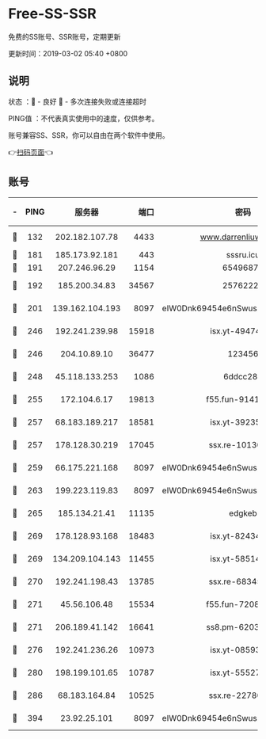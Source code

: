 # Free-SS-SSR

免费的SS账号、SSR账号，定期更新

更新时间：2019-03-02 05:40 +0800

## 说明

状态     ：🙂 - 良好 🙁 - 多次连接失败或连接超时

PING值   ：不代表真实使用中的速度，仅供参考。

账号兼容SS、SSR，你可以自由在两个软件中使用。

👉[扫码页面](https://liesauer.github.io/free-ss-ssr.github.io/)👈

## 账号

|-|PING|服务器|端口|密码|加密方式|区域|
|:----:|:----:|:-----:|-----:|:----:|:----:|:----:|
|🙂|132|202.182.107.78|4433|www.darrenliuwei.com|aes-256-cfb|JP|
|🙂|181|185.173.92.181|443|sssru.icu|rc4-md5|RU|
|🙂|191|207.246.96.29|1154|65496879|chacha20|US|
|🙂|192|185.200.34.83|34567|25762225|aes-256-cfb|US|
|🙂|201|139.162.104.193|8097|eIW0Dnk69454e6nSwuspv9DmS201tQ0D|aes-256-cfb|JP|
|🙂|246|192.241.239.98|15918|isx.yt-49474525|aes-256-cfb|US|
|🙂|246|204.10.89.10|36477|123456|aes-256-cfb|US|
|🙂|248|45.118.133.253|1086|6ddcc286|aes-256-cfb|SG|
|🙂|255|172.104.6.17|19813|f55.fun-91414761|aes-256-cfb|US|
|🙂|257|68.183.189.217|18581|isx.yt-39235450|aes-256-cfb|SG|
|🙂|257|178.128.30.219|17045|ssx.re-10130614|aes-256-cfb|SG|
|🙂|259|66.175.221.168|8097|eIW0Dnk69454e6nSwuspv9DmS201tQ0D|aes-256-cfb|US|
|🙂|263|199.223.119.83|8097|eIW0Dnk69454e6nSwuspv9DmS201tQ0D|aes-256-cfb|US|
|🙂|265|185.134.21.41|11135|edgkeb|aes-256-cfb|GB|
|🙂|269|178.128.93.168|18483|isx.yt-82434305|aes-256-cfb|SG|
|🙂|269|134.209.104.143|11455|isx.yt-58514874|aes-256-cfb|SG|
|🙂|270|192.241.198.43|13785|ssx.re-68345510|aes-256-cfb|US|
|🙂|271|45.56.106.48|15534|f55.fun-72089775|aes-256-cfb|US|
|🙂|271|206.189.41.142|16641|ss8.pm-62032966|aes-256-cfb|SG|
|🙂|276|192.241.236.26|10973|isx.yt-08593579|aes-256-cfb|US|
|🙂|280|198.199.101.65|10787|isx.yt-55527234|aes-256-cfb|US|
|🙂|286|68.183.164.84|10525|ssx.re-22780644|aes-256-cfb|US|
|🙂|394|23.92.25.101|8097|eIW0Dnk69454e6nSwuspv9DmS201tQ0D|aes-256-cfb|US|
